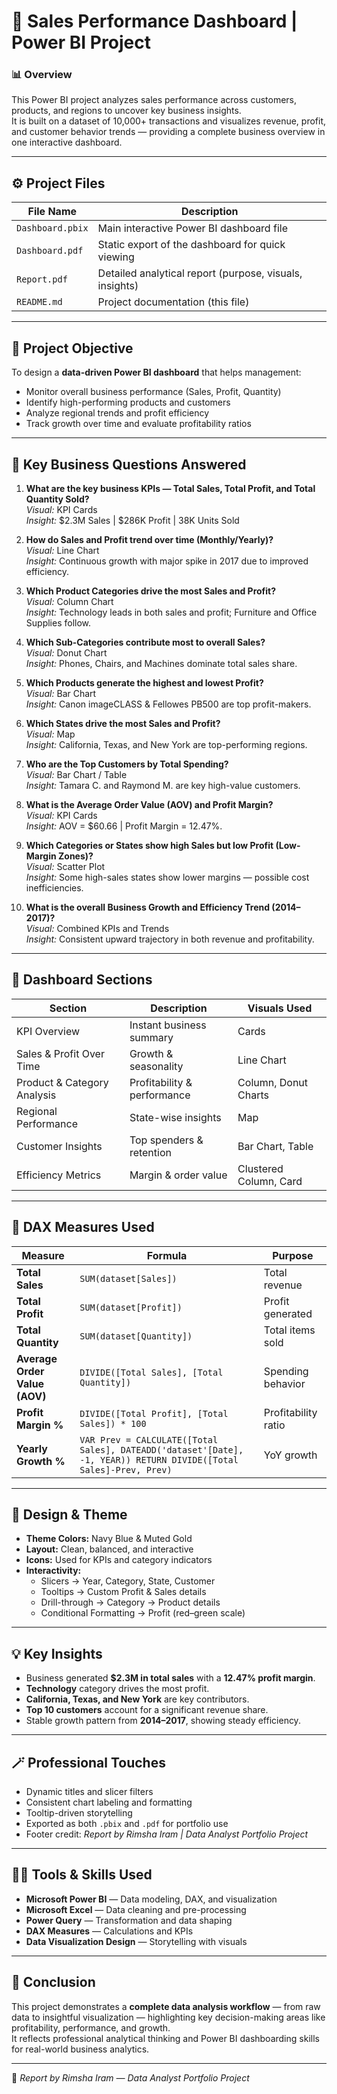# 🧮 Sales Performance Dashboard | Power BI Project

### 📊 Overview
This Power BI project analyzes sales performance across customers, products, and regions to uncover key business insights.  
It is built on a dataset of 10,000+ transactions and visualizes revenue, profit, and customer behavior trends — providing a complete business overview in one interactive dashboard.

---

## ⚙️ Project Files
| File Name | Description |
|------------|-------------|
| `Dashboard.pbix` | Main interactive Power BI dashboard file |
| `Dashboard.pdf` | Static export of the dashboard for quick viewing |
| `Report.pdf` | Detailed analytical report (purpose, visuals, insights) |
| `README.md` | Project documentation (this file) |

---

## 🎯 Project Objective
To design a **data-driven Power BI dashboard** that helps management:
- Monitor overall business performance (Sales, Profit, Quantity)
- Identify high-performing products and customers
- Analyze regional trends and profit efficiency
- Track growth over time and evaluate profitability ratios

---

## 🧭 Key Business Questions Answered

1. **What are the key business KPIs — Total Sales, Total Profit, and Total Quantity Sold?**  
   *Visual:* KPI Cards  
   *Insight:* $2.3M Sales | $286K Profit | 38K Units Sold  

2. **How do Sales and Profit trend over time (Monthly/Yearly)?**  
   *Visual:* Line Chart  
   *Insight:* Continuous growth with major spike in 2017 due to improved efficiency.  

3. **Which Product Categories drive the most Sales and Profit?**  
   *Visual:* Column Chart  
   *Insight:* Technology leads in both sales and profit; Furniture and Office Supplies follow.  

4. **Which Sub-Categories contribute most to overall Sales?**  
   *Visual:* Donut Chart  
   *Insight:* Phones, Chairs, and Machines dominate total sales share.  

5. **Which Products generate the highest and lowest Profit?**  
   *Visual:* Bar Chart  
   *Insight:* Canon imageCLASS & Fellowes PB500 are top profit-makers.  

6. **Which States drive the most Sales and Profit?**  
   *Visual:* Map  
   *Insight:* California, Texas, and New York are top-performing regions.  

7. **Who are the Top Customers by Total Spending?**  
   *Visual:* Bar Chart / Table  
   *Insight:* Tamara C. and Raymond M. are key high-value customers.  

8. **What is the Average Order Value (AOV) and Profit Margin?**  
   *Visual:* KPI Cards  
   *Insight:* AOV = $60.66 | Profit Margin = 12.47%.  

9. **Which Categories or States show high Sales but low Profit (Low-Margin Zones)?**  
   *Visual:* Scatter Plot  
   *Insight:* Some high-sales states show lower margins — possible cost inefficiencies.  

10. **What is the overall Business Growth and Efficiency Trend (2014–2017)?**  
   *Visual:* Combined KPIs and Trends  
   *Insight:* Consistent upward trajectory in both revenue and profitability.  

---

## 🧱 Dashboard Sections

| Section | Description | Visuals Used |
|----------|--------------|--------------|
| KPI Overview | Instant business summary | Cards |
| Sales & Profit Over Time | Growth & seasonality | Line Chart |
| Product & Category Analysis | Profitability & performance | Column, Donut Charts |
| Regional Performance | State-wise insights | Map |
| Customer Insights | Top spenders & retention | Bar Chart, Table |
| Efficiency Metrics | Margin & order value | Clustered Column, Card |

---

## 🧮 DAX Measures Used
| Measure | Formula | Purpose |
|----------|----------|----------|
| **Total Sales** | `SUM(dataset[Sales])` | Total revenue |
| **Total Profit** | `SUM(dataset[Profit])` | Profit generated |
| **Total Quantity** | `SUM(dataset[Quantity])` | Total items sold |
| **Average Order Value (AOV)** | `DIVIDE([Total Sales], [Total Quantity])` | Spending behavior |
| **Profit Margin %** | `DIVIDE([Total Profit], [Total Sales]) * 100` | Profitability ratio |
| **Yearly Growth %** | `VAR Prev = CALCULATE([Total Sales], DATEADD('dataset'[Date], -1, YEAR)) RETURN DIVIDE([Total Sales]-Prev, Prev)` | YoY growth |

---

## 🎨 Design & Theme
- **Theme Colors:** Navy Blue & Muted Gold  
- **Layout:** Clean, balanced, and interactive  
- **Icons:** Used for KPIs and category indicators  
- **Interactivity:**  
  - Slicers → Year, Category, State, Customer  
  - Tooltips → Custom Profit & Sales details  
  - Drill-through → Category → Product details  
  - Conditional Formatting → Profit (red–green scale)  

---

## 💡 Key Insights
- Business generated **$2.3M in total sales** with a **12.47% profit margin**.  
- **Technology** category drives the most profit.  
- **California, Texas, and New York** are key contributors.  
- **Top 10 customers** account for a significant revenue share.  
- Stable growth pattern from **2014–2017**, showing steady efficiency.  

---

## 🪄 Professional Touches
- Dynamic titles and slicer filters  
- Consistent chart labeling and formatting  
- Tooltip-driven storytelling  
- Exported as both `.pbix` and `.pdf` for portfolio use  
- Footer credit: *Report by Rimsha Iram | Data Analyst Portfolio Project*  

---

## 👩‍💻 Tools & Skills Used
- **Microsoft Power BI** — Data modeling, DAX, and visualization  
- **Microsoft Excel** — Data cleaning and pre-processing  
- **Power Query** — Transformation and data shaping  
- **DAX Measures** — Calculations and KPIs  
- **Data Visualization Design** — Storytelling with visuals  

---

## 🏁 Conclusion
This project demonstrates a **complete data analysis workflow** — from raw data to insightful visualization — highlighting key decision-making areas like profitability, performance, and growth.  
It reflects professional analytical thinking and Power BI dashboarding skills for real-world business analytics.

---

📌 *Report by Rimsha Iram — Data Analyst Portfolio Project*
